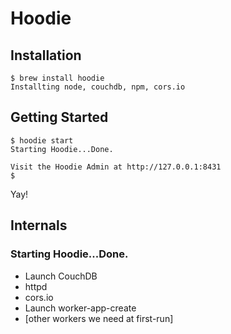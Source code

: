 # Hoodie

## Installation

    $ brew install hoodie
    Installting node, couchdb, npm, cors.io


## Getting Started

    $ hoodie start
    Starting Hoodie...Done.

    Visit the Hoodie Admin at http://127.0.0.1:8431
    $ 

Yay!


## Internals

### Starting Hoodie...Done.

 - Launch CouchDB
 - httpd
 - cors.io
 - Launch worker-app-create
 - [other workers we need at first-run]
